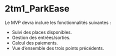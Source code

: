 # 2tm1_ParkEase
Le MVP devra inclure les fonctionnalités suivantes : 
- Suivi des places disponibles. 
- Gestion des entrées/sorties. 
- Calcul des paiements. 
- Vue d’ensemble des trois points précédents. 
